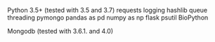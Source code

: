 Python 3.5+ (tested with 3.5 and 3.7)
 requests
 logging
 hashlib
 queue
 threading
 pymongo
 pandas as pd
 numpy as np
 flask
 psutil
 BioPython
 
 Mongodb (tested with 3.6.1. and 4.0)
 





